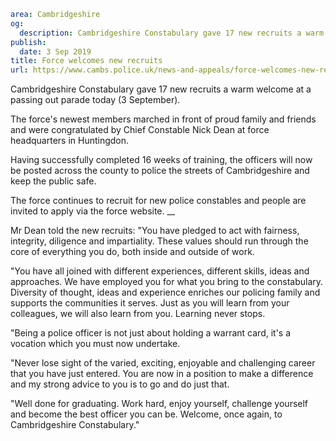 ```yaml
area: Cambridgeshire
og:
  description: Cambridgeshire Constabulary gave 17 new recruits a warm welcome at a passing out parade today (3 September).
publish:
  date: 3 Sep 2019
title: Force welcomes new recruits
url: https://www.cambs.police.uk/news-and-appeals/force-welcomes-new-recruits
```

Cambridgeshire Constabulary gave 17 new recruits a warm welcome at a passing out parade today (3 September).

The force's newest members marched in front of proud family and friends and were congratulated by Chief Constable Nick Dean at force headquarters in Huntingdon.

Having successfully completed 16 weeks of training, the officers will now be posted across the county to police the streets of Cambridgeshire and keep the public safe.

The force continues to recruit for new police constables and people are invited to apply via the force website. __

Mr Dean told the new recruits: "You have pledged to act with fairness, integrity, diligence and impartiality. These values should run through the core of everything you do, both inside and outside of work.

"You have all joined with different experiences, different skills, ideas and approaches. We have employed you for what you bring to the constabulary. Diversity of thought, ideas and experience enriches our policing family and supports the communities it serves. Just as you will learn from your colleagues, we will also learn from you. Learning never stops.

"Being a police officer is not just about holding a warrant card, it's a vocation which you must now undertake.

"Never lose sight of the varied, exciting, enjoyable and challenging career that you have just entered. You are now in a position to make a difference and my strong advice to you is to go and do just that.

"Well done for graduating. Work hard, enjoy yourself, challenge yourself and become the best officer you can be. Welcome, once again, to Cambridgeshire Constabulary."
